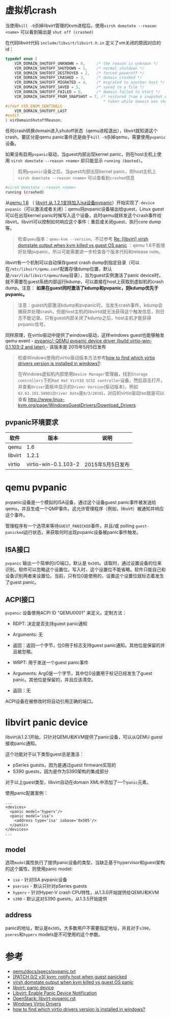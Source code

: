 # 虚拟机crash

当使用`kill -9`杀掉libvirt管理的kvm进程后，使用`virsh domstate --reason <name>` 可以看到输出是 `shut off (crashed)`

在代码libvirt代码 `include/libvirt/libvirt.h.in` 定义了vm关闭的原因对应的id：

```c
typedef enum {
    VIR_DOMAIN_SHUTOFF_UNKNOWN = 0,     /* the reason is unknown */
    VIR_DOMAIN_SHUTOFF_SHUTDOWN = 1,    /* normal shutdown */
    VIR_DOMAIN_SHUTOFF_DESTROYED = 2,   /* forced poweroff */
    VIR_DOMAIN_SHUTOFF_CRASHED = 3,     /* domain crashed */
    VIR_DOMAIN_SHUTOFF_MIGRATED = 4,    /* migrated to another host */
    VIR_DOMAIN_SHUTOFF_SAVED = 5,       /* saved to a file */
    VIR_DOMAIN_SHUTOFF_FAILED = 6,      /* domain failed to start */
    VIR_DOMAIN_SHUTOFF_FROM_SNAPSHOT = 7, /* restored from a snapshot which was
                                           * taken while domain was shutoff */
#ifdef VIR_ENUM_SENTINELS
    VIR_DOMAIN_SHUTOFF_LAST
#endif
} virDomainShutoffReason;
```

任何crash转换domain进入shutoff状态（qemu进程退出），libvirt就知道这个crash。要区分是qemu panic事件还是由于`kill -9`杀掉qemu，需要使用`pvpanic`设备。

如果没有启用`pvpanic`驱动，当guest内部出现kernel panic，则在host主机上使用 `virsh domstate --reason <name>` 却只能显示 `running (booted)`。

> 启用`pvpanic`设备之后，当guest内部出现kernel panic，则host主机上 `virsh domstate --reason <name>` 可以查看到`crashed`信息

```bash
#virsh domstate --reason <name>
running (crashed)
```

从[qemu 1.6](https://wiki.qemu.org/ChangeLog/1.6) （ [libvirt 从 1.2.1支持加入isa设备pvpanic](https://libvirt.org/formatdomain.html#elementsPanic)）开始实现了`-device pvpanic`（可以激活或者关闭）：qemu将pvpanic设备输出给guest，Linux guest可以在出现kernel panic时候写入这个设备，此时qemu就转发这个crash事件给libvirt。libvirt可以控制如何响应这个事件：重启或关闭guest，执行core dump等。

> 检查`qemu`版本：`qemu-kvm --version`。不过参考 [Re: [libvirt] virsh domstate output when kvm killed vs guest OS panic](https://www.redhat.com/archives/libvir-list/2013-September/msg00322.html) ：qemu 1.6不能很好处理pvpanic，所以可能需要进一步检查各个版本代码和release note。

libvirt有一个机制可以自动保存guest crash dump到指定目录（可以在`/etc/libvirt/qemu.conf`配置存储dump位置，默认是`/var/lib/libvirt/qemu/dump`目录），当为guest实例激活了panic device时，就不需要在guest系统内部运行kdump，可以直接在host上获取到虚拟机的crash dump。注意： **如果在guest同时激活了kdump和pvpanic，则kdump优先于pvpanic。**

> 注意：guest内部激活kdump和pvpanic时，当发生crash事件，kdump会捕获并处理crash，但是host主机的libvirtd就无法获得这个触发信息，则日志不能记录。只有guest内部关闭了kdump之后，host主机才能获得pvpanic信号。

同样原理，在virtio驱动中提供了windows驱动，这样windows guest也能够触发qemu event - [pvpanic/: QEMU pvpanic device driver (build virtio-win-0.1.103-2 and later) ](https://fedoraproject.org/wiki/Windows_Virtio_Drivers) - 该版本是 2015年5月5日发布

> 检查Windows使用的virtio驱动版本方法参考[how to find which virtio drivers version is installed in windows?](https://forum.proxmox.com/threads/solved-how-to-find-which-virtio-drivers-version-is-installed-in-windows.16174/):
>
> 在Windows虚拟机内部使用`Device Manager`管理器，找到`Storage controllers`下的`Red Hat VirtIO SCSI controller`设备，然后双击打开，并查看`Driver`面板中显示的`Driver Version`(驱动版本)，例如`62.61.101.58001`(`Driver Date`是`8/3/2016`)，对应的virtio驱动iso就是可以查看 http://www.linux-kvm.org/page/WindowsGuestDrivers/Download_Drivers

## pvpanic环境要求

| 软件 | 版本 | 说明 |
| ---- | ---- | ---- |
| qemu | 1.6 | |
| libvirt | 1.2.1 | |
| virtio |  virtio-win-0.1.103-2 | 2015年5月5日发布 |

# qemu pvpanic

pvpanic设备是一个模拟的ISA设备，通过这个设备guest panic事件被发送给qemu，并且生成一个QMP事件。这允许管理程序（例如，libvirt）被通知并响应这个事件。

管理程序有一个选项来等待`GUEST_PANICKED`事件，并且/或 polling `guest-panicked`运行状态，来获取何时出现pvpanic设备被panic事件触发。

## ISA接口

`pvpanic` 输出一个简单的I/O端口，默认是 `0x505`。读取时，通过设置设备的位来识别。软件可以忽略这个设置位。写入时，这个设置位不能省略。软件只能自己和设备识别两者来设置位。当前，只有位0是使用的，设置这个设置位就标志着发生了guest panic。

## ACPI接口

`pvpanic` 设备使用ACPI ID "QEMU0001" 来定义。定制方法：

* RDPT: 决定是否支持guest panic通知
* Arguments: 无
* 返回：返回一个字节，位0用于标志支持guest panic通知。其他位是保留的并且被忽略。

* WRPT: 用于发送一个guest panic事件
* Arguments: Arg0是一个字节，其中位0设置用于标记已经发生了guest panic。其他位是保留的，并且应该清空。
* 返回：无

ACPI设备在被修改时将自动引用正确的端口。

# libvirt panic device

libvirt从1.2.1开始，只针对QEMU和KVM提供了panic设备，可以从QEMU guest接收panic通知。

这个功能对于以下类型guest总是激活：

* pSeries guests，因为是通过guest firmware实现的
* S390 guests，因为是作为S390架构的集成部分

对于以上guest类型，libvirt自动在domain XML中添加了一个`panic`元素。

使用panic配置案例：

```
...
<devices>
  <panic model='hyperv'/>
  <panic model='isa'>
    <address type='isa' iobase='0x505'/>
  </panic>
</devices>
...
```

## model

选项`model`属性执行了提供panic设备的类型，当缺乏基于hypervisor和guest架构的这个属性，则使用panic model:

* `isa` - 针对ISA pvpanic设备
* `pseries` - 默认只针对pSeries guests
* `hyperv` - 针对Hyper-V crash CPU特性，从1.3.0开始提供给QEMU和KVM
* `s390` - 默认这对S390 guests，从1.3.5开始提供

## address

panic的地址，默认是`0x505`。大多数用户不需要指定地址，并且对于`s390`，`pseres`和`hyperv` models是不可使用的这个参数。

# 参考

* [qemu/docs/specs/pvpanic.txt](https://github.com/qemu/qemu/blob/master/docs/specs/pvpanic.txt)
* [[PATCH 0/2 v3] kvm: notify host when guest panicked](https://groups.google.com/forum/#!topic/linux.kernel/B2oUcSONMkY)
* [virsh domstate output when kvm killed vs guest OS panic](https://www.redhat.com/archives/libvir-list/2013-September/msg00322.html)
* [libvirt: panic device](https://libvirt.org/formatdomain.html#elementsPanic)
* [Libvirt: Enable Panic Device Notification](https://blueprints.launchpad.net/nova/+spec/libvirt-enable-pvpanic)
* [OpenStack: libvirt-pvpanic.rst](https://review.openstack.org/#/c/275219/1/specs/newton/approved/libvirt-pvpanic.rst)
* [Windows Virtio Drivers](https://fedoraproject.org/wiki/Windows_Virtio_Drivers)
* [how to find which virtio drivers version is installed in windows?](https://forum.proxmox.com/threads/solved-how-to-find-which-virtio-drivers-version-is-installed-in-windows.16174/)